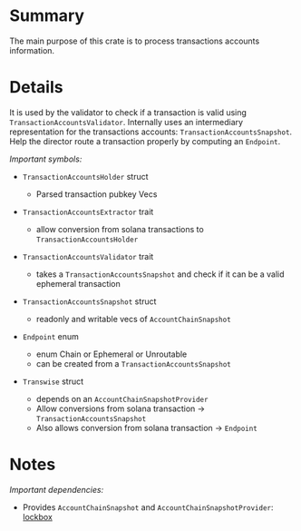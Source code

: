 
# Summary

The main purpose of this crate is to process transactions accounts information.

# Details

It is used by the validator to check if a transaction is valid using `TransactionAccountsValidator`.
Internally uses an intermediary representation for the transactions accounts: `TransactionAccountsSnapshot`.
Help the director route a transaction properly by computing an `Endpoint`.

*Important symbols:*

- `TransactionAccountsHolder` struct
  - Parsed transaction pubkey Vecs

- `TransactionAccountsExtractor` trait
  - allow conversion from solana transactions to `TransactionAccountsHolder`

- `TransactionAccountsValidator` trait
  - takes a `TransactionAccountsSnapshot` and check if it can be a valid ephemeral transaction

- `TransactionAccountsSnapshot` struct
  - readonly and writable vecs of `AccountChainSnapshot`

- `Endpoint` enum
  - enum Chain or Ephemeral or Unroutable
  - can be created from a `TransactionAccountsSnapshot`

- `Transwise` struct
  - depends on an `AccountChainSnapshotProvider`
  - Allow conversions from solana transaction -> `TransactionAccountsSnapshot`
  - Also allows conversion from solana transaction -> `Endpoint`

# Notes

*Important dependencies:*

- Provides `AccountChainSnapshot` and `AccountChainSnapshotProvider`: [lockbox](../lockbox/README.md)
